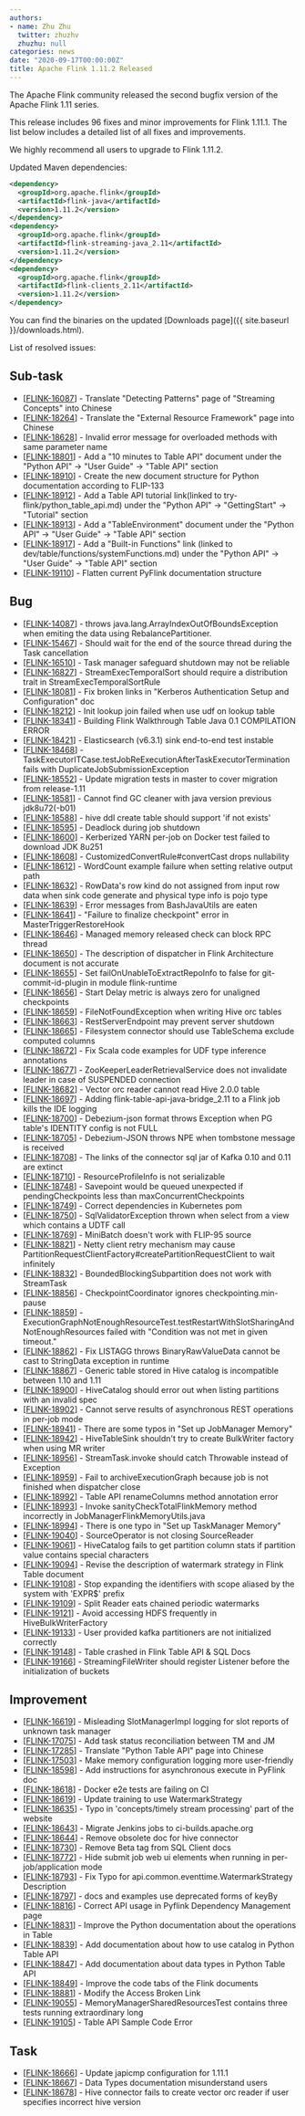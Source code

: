 ```yaml
---
authors:
- name: Zhu Zhu
  twitter: zhuzhv
  zhuzhu: null
categories: news
date: "2020-09-17T00:00:00Z"
title: Apache Flink 1.11.2 Released
---
```


The Apache Flink community released the second bugfix version of the Apache Flink 1.11 series.

This release includes 96 fixes and minor improvements for Flink 1.11.1. The list below includes a detailed list of all fixes and improvements.

We highly recommend all users to upgrade to Flink 1.11.2.

Updated Maven dependencies:

```xml
<dependency>
  <groupId>org.apache.flink</groupId>
  <artifactId>flink-java</artifactId>
  <version>1.11.2</version>
</dependency>
<dependency>
  <groupId>org.apache.flink</groupId>
  <artifactId>flink-streaming-java_2.11</artifactId>
  <version>1.11.2</version>
</dependency>
<dependency>
  <groupId>org.apache.flink</groupId>
  <artifactId>flink-clients_2.11</artifactId>
  <version>1.11.2</version>
</dependency>
```

You can find the binaries on the updated [Downloads page]({{ site.baseurl }}/downloads.html).

List of resolved issues:

<h2>        Sub-task
</h2>
<ul>
<li>[<a href='https://issues.apache.org/jira/browse/FLINK-16087'>FLINK-16087</a>] -         Translate &quot;Detecting Patterns&quot; page of &quot;Streaming Concepts&quot; into Chinese 
</li>
<li>[<a href='https://issues.apache.org/jira/browse/FLINK-18264'>FLINK-18264</a>] -         Translate the &quot;External Resource Framework&quot; page into Chinese
</li>
<li>[<a href='https://issues.apache.org/jira/browse/FLINK-18628'>FLINK-18628</a>] -         Invalid error message for overloaded methods with same parameter name
</li>
<li>[<a href='https://issues.apache.org/jira/browse/FLINK-18801'>FLINK-18801</a>] -         Add a &quot;10 minutes to Table API&quot; document under  the &quot;Python API&quot; -&gt; &quot;User Guide&quot; -&gt; &quot;Table API&quot; section
</li>
<li>[<a href='https://issues.apache.org/jira/browse/FLINK-18910'>FLINK-18910</a>] -         Create the new document structure for Python documentation according to FLIP-133
</li>
<li>[<a href='https://issues.apache.org/jira/browse/FLINK-18912'>FLINK-18912</a>] -         Add a Table API tutorial link(linked to try-flink/python_table_api.md) under  the &quot;Python API&quot; -&gt; &quot;GettingStart&quot; -&gt; &quot;Tutorial&quot; section
</li>
<li>[<a href='https://issues.apache.org/jira/browse/FLINK-18913'>FLINK-18913</a>] -         Add a &quot;TableEnvironment&quot; document under  the &quot;Python API&quot; -&gt; &quot;User Guide&quot; -&gt; &quot;Table API&quot; section
</li>
<li>[<a href='https://issues.apache.org/jira/browse/FLINK-18917'>FLINK-18917</a>] -         Add a &quot;Built-in Functions&quot; link (linked to dev/table/functions/systemFunctions.md) under the &quot;Python API&quot; -&gt; &quot;User Guide&quot; -&gt; &quot;Table API&quot; section
</li>
<li>[<a href='https://issues.apache.org/jira/browse/FLINK-19110'>FLINK-19110</a>] -         Flatten current PyFlink documentation structure
</li>
</ul>
            
<h2>        Bug
</h2>
<ul>
<li>[<a href='https://issues.apache.org/jira/browse/FLINK-14087'>FLINK-14087</a>] -         throws java.lang.ArrayIndexOutOfBoundsException  when emiting the data using RebalancePartitioner. 
</li>
<li>[<a href='https://issues.apache.org/jira/browse/FLINK-15467'>FLINK-15467</a>] -         Should wait for the end of the source thread during the Task cancellation
</li>
<li>[<a href='https://issues.apache.org/jira/browse/FLINK-16510'>FLINK-16510</a>] -         Task manager safeguard shutdown may not be reliable
</li>
<li>[<a href='https://issues.apache.org/jira/browse/FLINK-16827'>FLINK-16827</a>] -         StreamExecTemporalSort should require a distribution trait in StreamExecTemporalSortRule
</li>
<li>[<a href='https://issues.apache.org/jira/browse/FLINK-18081'>FLINK-18081</a>] -         Fix broken links in &quot;Kerberos Authentication Setup and Configuration&quot; doc
</li>
<li>[<a href='https://issues.apache.org/jira/browse/FLINK-18212'>FLINK-18212</a>] -         Init lookup join failed when use udf on lookup table
</li>
<li>[<a href='https://issues.apache.org/jira/browse/FLINK-18341'>FLINK-18341</a>] -         Building Flink Walkthrough Table Java 0.1 COMPILATION ERROR
</li>
<li>[<a href='https://issues.apache.org/jira/browse/FLINK-18421'>FLINK-18421</a>] -         Elasticsearch (v6.3.1) sink end-to-end test instable
</li>
<li>[<a href='https://issues.apache.org/jira/browse/FLINK-18468'>FLINK-18468</a>] -         TaskExecutorITCase.testJobReExecutionAfterTaskExecutorTermination fails with DuplicateJobSubmissionException
</li>
<li>[<a href='https://issues.apache.org/jira/browse/FLINK-18552'>FLINK-18552</a>] -         Update migration tests in master to cover migration from release-1.11
</li>
<li>[<a href='https://issues.apache.org/jira/browse/FLINK-18581'>FLINK-18581</a>] -         Cannot find GC cleaner with java version previous jdk8u72(-b01)
</li>
<li>[<a href='https://issues.apache.org/jira/browse/FLINK-18588'>FLINK-18588</a>] -         hive ddl create table should support &#39;if not exists&#39;
</li>
<li>[<a href='https://issues.apache.org/jira/browse/FLINK-18595'>FLINK-18595</a>] -         Deadlock during job shutdown
</li>
<li>[<a href='https://issues.apache.org/jira/browse/FLINK-18600'>FLINK-18600</a>] -         Kerberized YARN per-job on Docker test failed to download JDK 8u251
</li>
<li>[<a href='https://issues.apache.org/jira/browse/FLINK-18608'>FLINK-18608</a>] -         CustomizedConvertRule#convertCast drops nullability
</li>
<li>[<a href='https://issues.apache.org/jira/browse/FLINK-18612'>FLINK-18612</a>] -         WordCount example failure when setting relative output path
</li>
<li>[<a href='https://issues.apache.org/jira/browse/FLINK-18632'>FLINK-18632</a>] -         RowData&#39;s row kind do not assigned from input row data when sink code generate and physical type info is pojo type
</li>
<li>[<a href='https://issues.apache.org/jira/browse/FLINK-18639'>FLINK-18639</a>] -         Error messages from BashJavaUtils are eaten
</li>
<li>[<a href='https://issues.apache.org/jira/browse/FLINK-18641'>FLINK-18641</a>] -         &quot;Failure to finalize checkpoint&quot; error in MasterTriggerRestoreHook
</li>
<li>[<a href='https://issues.apache.org/jira/browse/FLINK-18646'>FLINK-18646</a>] -         Managed memory released check can block RPC thread
</li>
<li>[<a href='https://issues.apache.org/jira/browse/FLINK-18650'>FLINK-18650</a>] -         The description of dispatcher in Flink Architecture document is not accurate
</li>
<li>[<a href='https://issues.apache.org/jira/browse/FLINK-18655'>FLINK-18655</a>] -         Set failOnUnableToExtractRepoInfo to false for git-commit-id-plugin in module flink-runtime
</li>
<li>[<a href='https://issues.apache.org/jira/browse/FLINK-18656'>FLINK-18656</a>] -         Start Delay metric is always zero for unaligned checkpoints
</li>
<li>[<a href='https://issues.apache.org/jira/browse/FLINK-18659'>FLINK-18659</a>] -         FileNotFoundException when writing Hive orc tables
</li>
<li>[<a href='https://issues.apache.org/jira/browse/FLINK-18663'>FLINK-18663</a>] -         RestServerEndpoint may prevent server shutdown
</li>
<li>[<a href='https://issues.apache.org/jira/browse/FLINK-18665'>FLINK-18665</a>] -         Filesystem connector should use TableSchema exclude computed columns
</li>
<li>[<a href='https://issues.apache.org/jira/browse/FLINK-18672'>FLINK-18672</a>] -         Fix Scala code examples for UDF type inference annotations
</li>
<li>[<a href='https://issues.apache.org/jira/browse/FLINK-18677'>FLINK-18677</a>] -         ZooKeeperLeaderRetrievalService does not invalidate leader in case of SUSPENDED connection
</li>
<li>[<a href='https://issues.apache.org/jira/browse/FLINK-18682'>FLINK-18682</a>] -         Vector orc reader cannot read Hive 2.0.0 table
</li>
<li>[<a href='https://issues.apache.org/jira/browse/FLINK-18697'>FLINK-18697</a>] -         Adding flink-table-api-java-bridge_2.11 to a Flink job kills the IDE logging
</li>
<li>[<a href='https://issues.apache.org/jira/browse/FLINK-18700'>FLINK-18700</a>] -         Debezium-json format throws Exception when PG table&#39;s IDENTITY config is not FULL
</li>
<li>[<a href='https://issues.apache.org/jira/browse/FLINK-18705'>FLINK-18705</a>] -         Debezium-JSON throws NPE when tombstone message is received
</li>
<li>[<a href='https://issues.apache.org/jira/browse/FLINK-18708'>FLINK-18708</a>] -         The links of the connector sql jar of Kafka 0.10 and 0.11 are extinct
</li>
<li>[<a href='https://issues.apache.org/jira/browse/FLINK-18710'>FLINK-18710</a>] -         ResourceProfileInfo is not serializable
</li>
<li>[<a href='https://issues.apache.org/jira/browse/FLINK-18748'>FLINK-18748</a>] -         Savepoint would be queued unexpected if pendingCheckpoints less than maxConcurrentCheckpoints
</li>
<li>[<a href='https://issues.apache.org/jira/browse/FLINK-18749'>FLINK-18749</a>] -         Correct dependencies in Kubernetes pom
</li>
<li>[<a href='https://issues.apache.org/jira/browse/FLINK-18750'>FLINK-18750</a>] -         SqlValidatorException thrown when select from a view which contains a UDTF call
</li>
<li>[<a href='https://issues.apache.org/jira/browse/FLINK-18769'>FLINK-18769</a>] -         MiniBatch doesn&#39;t work with FLIP-95 source
</li>
<li>[<a href='https://issues.apache.org/jira/browse/FLINK-18821'>FLINK-18821</a>] -         Netty client retry mechanism may cause PartitionRequestClientFactory#createPartitionRequestClient to wait infinitely
</li>
<li>[<a href='https://issues.apache.org/jira/browse/FLINK-18832'>FLINK-18832</a>] -         BoundedBlockingSubpartition does not work with StreamTask
</li>
<li>[<a href='https://issues.apache.org/jira/browse/FLINK-18856'>FLINK-18856</a>] -         CheckpointCoordinator ignores checkpointing.min-pause
</li>
<li>[<a href='https://issues.apache.org/jira/browse/FLINK-18859'>FLINK-18859</a>] -         ExecutionGraphNotEnoughResourceTest.testRestartWithSlotSharingAndNotEnoughResources failed with &quot;Condition was not met in given timeout.&quot;
</li>
<li>[<a href='https://issues.apache.org/jira/browse/FLINK-18862'>FLINK-18862</a>] -         Fix LISTAGG throws BinaryRawValueData cannot be cast to StringData exception in runtime
</li>
<li>[<a href='https://issues.apache.org/jira/browse/FLINK-18867'>FLINK-18867</a>] -         Generic table stored in Hive catalog is incompatible between 1.10 and 1.11
</li>
<li>[<a href='https://issues.apache.org/jira/browse/FLINK-18900'>FLINK-18900</a>] -         HiveCatalog should error out when listing partitions with an invalid spec
</li>
<li>[<a href='https://issues.apache.org/jira/browse/FLINK-18902'>FLINK-18902</a>] -         Cannot serve results of asynchronous REST operations in per-job mode
</li>
<li>[<a href='https://issues.apache.org/jira/browse/FLINK-18941'>FLINK-18941</a>] -         There are some typos in &quot;Set up JobManager Memory&quot;
</li>
<li>[<a href='https://issues.apache.org/jira/browse/FLINK-18942'>FLINK-18942</a>] -         HiveTableSink shouldn&#39;t try to create BulkWriter factory when using MR writer
</li>
<li>[<a href='https://issues.apache.org/jira/browse/FLINK-18956'>FLINK-18956</a>] -         StreamTask.invoke should catch Throwable instead of Exception
</li>
<li>[<a href='https://issues.apache.org/jira/browse/FLINK-18959'>FLINK-18959</a>] -         Fail to archiveExecutionGraph because job is not finished when dispatcher close
</li>
<li>[<a href='https://issues.apache.org/jira/browse/FLINK-18992'>FLINK-18992</a>] -         Table API renameColumns method annotation error
</li>
<li>[<a href='https://issues.apache.org/jira/browse/FLINK-18993'>FLINK-18993</a>] -         Invoke sanityCheckTotalFlinkMemory method incorrectly in JobManagerFlinkMemoryUtils.java
</li>
<li>[<a href='https://issues.apache.org/jira/browse/FLINK-18994'>FLINK-18994</a>] -         There is one typo in &quot;Set up TaskManager Memory&quot;
</li>
<li>[<a href='https://issues.apache.org/jira/browse/FLINK-19040'>FLINK-19040</a>] -         SourceOperator is not closing SourceReader
</li>
<li>[<a href='https://issues.apache.org/jira/browse/FLINK-19061'>FLINK-19061</a>] -         HiveCatalog fails to get partition column stats if partition value contains special characters
</li>
<li>[<a href='https://issues.apache.org/jira/browse/FLINK-19094'>FLINK-19094</a>] -         Revise the description of watermark strategy in Flink Table document 
</li>
<li>[<a href='https://issues.apache.org/jira/browse/FLINK-19108'>FLINK-19108</a>] -         Stop expanding the identifiers with scope aliased by the system with &#39;EXPR$&#39; prefix
</li>
<li>[<a href='https://issues.apache.org/jira/browse/FLINK-19109'>FLINK-19109</a>] -         Split Reader eats chained periodic watermarks
</li>
<li>[<a href='https://issues.apache.org/jira/browse/FLINK-19121'>FLINK-19121</a>] -         Avoid accessing HDFS frequently in HiveBulkWriterFactory
</li>
<li>[<a href='https://issues.apache.org/jira/browse/FLINK-19133'>FLINK-19133</a>] -         User provided kafka partitioners are not initialized correctly
</li>
<li>[<a href='https://issues.apache.org/jira/browse/FLINK-19148'>FLINK-19148</a>] -         Table crashed in Flink Table API &amp; SQL  Docs 
</li>
<li>[<a href='https://issues.apache.org/jira/browse/FLINK-19166'>FLINK-19166</a>] -         StreamingFileWriter should register Listener before the initialization of buckets
</li>
</ul>
                
<h2>        Improvement
</h2>
<ul>
<li>[<a href='https://issues.apache.org/jira/browse/FLINK-16619'>FLINK-16619</a>] -         Misleading SlotManagerImpl logging for slot reports of unknown task manager
</li>
<li>[<a href='https://issues.apache.org/jira/browse/FLINK-17075'>FLINK-17075</a>] -         Add task status reconciliation between TM and JM
</li>
<li>[<a href='https://issues.apache.org/jira/browse/FLINK-17285'>FLINK-17285</a>] -         Translate &quot;Python Table API&quot; page into Chinese 
</li>
<li>[<a href='https://issues.apache.org/jira/browse/FLINK-17503'>FLINK-17503</a>] -         Make memory configuration logging more user-friendly
</li>
<li>[<a href='https://issues.apache.org/jira/browse/FLINK-18598'>FLINK-18598</a>] -         Add instructions for asynchronous execute in PyFlink doc
</li>
<li>[<a href='https://issues.apache.org/jira/browse/FLINK-18618'>FLINK-18618</a>] -         Docker e2e tests are failing on CI
</li>
<li>[<a href='https://issues.apache.org/jira/browse/FLINK-18619'>FLINK-18619</a>] -         Update training to use WatermarkStrategy
</li>
<li>[<a href='https://issues.apache.org/jira/browse/FLINK-18635'>FLINK-18635</a>] -         Typo in &#39;concepts/timely stream processing&#39; part of the website
</li>
<li>[<a href='https://issues.apache.org/jira/browse/FLINK-18643'>FLINK-18643</a>] -         Migrate Jenkins jobs to ci-builds.apache.org
</li>
<li>[<a href='https://issues.apache.org/jira/browse/FLINK-18644'>FLINK-18644</a>] -         Remove obsolete doc for hive connector
</li>
<li>[<a href='https://issues.apache.org/jira/browse/FLINK-18730'>FLINK-18730</a>] -         Remove Beta tag from SQL Client docs
</li>
<li>[<a href='https://issues.apache.org/jira/browse/FLINK-18772'>FLINK-18772</a>] -         Hide submit job web ui elements when running in per-job/application mode
</li>
<li>[<a href='https://issues.apache.org/jira/browse/FLINK-18793'>FLINK-18793</a>] -         Fix Typo for api.common.eventtime.WatermarkStrategy Description
</li>
<li>[<a href='https://issues.apache.org/jira/browse/FLINK-18797'>FLINK-18797</a>] -         docs and examples use deprecated forms of keyBy
</li>
<li>[<a href='https://issues.apache.org/jira/browse/FLINK-18816'>FLINK-18816</a>] -         Correct API usage in Pyflink Dependency Management page
</li>
<li>[<a href='https://issues.apache.org/jira/browse/FLINK-18831'>FLINK-18831</a>] -         Improve the Python documentation about the operations in Table
</li>
<li>[<a href='https://issues.apache.org/jira/browse/FLINK-18839'>FLINK-18839</a>] -         Add documentation about how to use catalog in Python Table API
</li>
<li>[<a href='https://issues.apache.org/jira/browse/FLINK-18847'>FLINK-18847</a>] -         Add documentation about data types in Python Table API
</li>
<li>[<a href='https://issues.apache.org/jira/browse/FLINK-18849'>FLINK-18849</a>] -         Improve the code tabs of the Flink documents
</li>
<li>[<a href='https://issues.apache.org/jira/browse/FLINK-18881'>FLINK-18881</a>] -         Modify the Access Broken Link
</li>
<li>[<a href='https://issues.apache.org/jira/browse/FLINK-19055'>FLINK-19055</a>] -         MemoryManagerSharedResourcesTest contains three tests running extraordinary long
</li>
<li>[<a href='https://issues.apache.org/jira/browse/FLINK-19105'>FLINK-19105</a>] -         Table API Sample Code Error
</li>
</ul>
            
<h2>        Task
</h2>
<ul>
<li>[<a href='https://issues.apache.org/jira/browse/FLINK-18666'>FLINK-18666</a>] -         Update japicmp configuration for 1.11.1
</li>
<li>[<a href='https://issues.apache.org/jira/browse/FLINK-18667'>FLINK-18667</a>] -         Data Types documentation misunderstand users
</li>
<li>[<a href='https://issues.apache.org/jira/browse/FLINK-18678'>FLINK-18678</a>] -         Hive connector fails to create vector orc reader if user specifies incorrect hive version
</li>
</ul>
